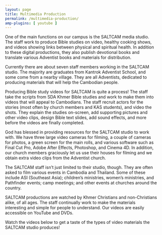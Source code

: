 ```yaml
---
layout: page
title: Multimedia Production
permalink: /multimedia-production/
amp-plugins: [ youtube ]
---
```


One of the main functions on our campus is the SALTCAM media studio. The staff
work to produce Bible studies on video, healthy cooking shows, and videos
showing links between physical and spiritual health. In addition to these
digital productions, they also publish devotional books and translate various
Adventist books and materials for distribution.

Currently there are about seven staff members working in the SALTCAM studio. The
majority are graduates from Kantrok Adventist School, and some come from a
nearby village. They are all Adventists, dedicated to producing materials that
will help the Cambodian people.

Producing Bible study videos for SALTCAM is quite a process! The staff take the
scripts from SDA Khmer Bible studies and work to make them into videos that will
appeal to Cambodians. The staff recruit actors for the stories (most often by
  church members and KAS students), and video the shots. They explain the
  studies on-screen, add supporting pictures and other video clips, design Bible
  text slides, add sound effects, and more before the videos are finally
  completed.

God has blessed in providing resources for the SALTCAM studio to work with. We
have three large video cameras for filming, a couple of cameras for photos, a
green screen for the main rolls, and various software such as Final Cut Pro,
Adobe After Effects, Photoshop, and Cinema 4D. In addition, our church members
graciously let us use their houses for filming and we obtain extra video clips
from the Adventist church.

The SALTCAM staff isn’t just limited to their studio, though. They are often
asked to film various events in Cambodia and Thailand. Some of these include ASI
(Southeast Asia); children’s ministries, women’s ministries, and Pathfinder
events; camp meetings; and other events at churches around the country.

SALTCAM productions are watched by Khmer Christians and non-Christians alike, of
all ages. The staff continually work to make the materials interesting and
simple for people to understand. Our videos are easily accessible on YouTube and
DVDs.

Watch the videos below to get a taste of the types of video materials the
SALTCAM studio produces!

<amp-youtube width="480" height="270" layout="responsive" data-videoid="6WxD_EJUk7I"></amp-youtube>
<amp-youtube width="480" height="270" layout="responsive" data-videoid="7ll5kqnmJ4Q"></amp-youtube>
<amp-youtube width="480" height="270" layout="responsive" data-videoid="VFyIKRmqj6U"></amp-youtube>
<amp-youtube width="480" height="270" layout="responsive" data-videoid="kVE3eslP1zo"></amp-youtube>
<amp-youtube width="480" height="270" layout="responsive" data-videoid="bfWx-UkTnAE"></amp-youtube>
